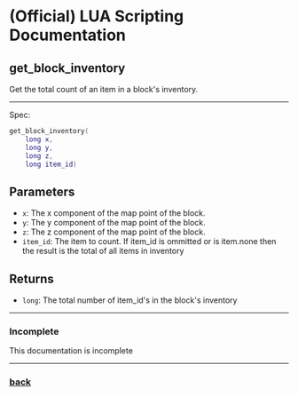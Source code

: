 
# (Official) LUA Scripting Documentation

## get_block_inventory

Get the total count of an item in a block's inventory.

___

Spec:

```lua
get_block_inventory(
	long x,
	long y,
	long z,
	long item_id)
```

## Parameters

- `x`: The x component of the map point of the block.
- `y`: The y component of the map point of the block.
- `z`: The z component of the map point of the block.
- `item_id`: The item to count. If item_id is ommitted or is item.none then the result is the total of all items in inventory

## Returns

- `long`: The total number of item_id's in the block's inventory

___

### Incomplete

This documentation is incomplete

___

### [back](../inventory)
